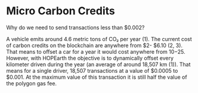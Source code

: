 # Micro Carbon Credits

Why do we need to send transactions less than $0.002?

&#x20;A vehicle emits around 4.6 metric tons of CO₂ per year (1). The current cost of carbon credits on the blockchain are anywhere from $2- $6.10 (2, 3). That means to offset a car for a year it would cost anywhere from $10-$25. However, with HOPEarth the objective is to dynamically offset every kilometer driven during the year (an average of around 18,507 km (1)). That means for a single driver, 18,507 transactions at a value of $0.0005 to $0.001. At the maximum value of this transaction it is still half the value of the polygon gas fee.

